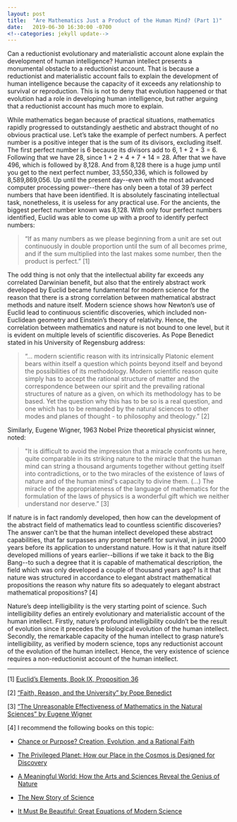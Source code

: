 ```yaml
---
layout: post
title:  "Are Mathematics Just a Product of the Human Mind? (Part 1)"
date:   2019-06-30 16:30:00 -0700
<!--categories: jekyll update-->
---
```

Can a reductionist evolutionary and materialistic account alone explain the development of human intelligence? Human intellect presents a monumental obstacle to a reductionist account. That is because a reductionist and materialistic account fails to explain the development of human intelligence because the capacity of it exceeds any relationship to survival or reproduction. This is not to deny that evolution happened or that evolution had a role in developing human intelligence, but rather arguing that a reductionist account has much more to explain. 


While mathematics began because of practical situations, mathematics rapidly progressed to outstandingly aesthetic and abstract thought of no obvious practical use. Let’s take the example of perfect numbers. A perfect number is a positive integer that is the sum of its divisors, excluding itself. The first perfect number is 6 because its divisors add to 6, 1 + 2 + 3 = 6. Following that we have 28, since 1 + 2 + 4 + 7 + 14 = 28. After that we have 496, which is followed by 8,128. And from 8,128 there is a huge jump until you get to the next perfect number, 33,550,336, which is followed by 8,589,869,056. Up until the present day--even with the most advanced computer processing power--there has only been a total of 39 perfect numbers that have been identified. It is absolutely fascinating intellectual task, nonetheless, it is useless for any practical use. For the ancients, the biggest perfect number known was 8,128. With only four perfect numbers identified, Euclid was able to come up with a proof to identify perfect numbers:
> “If as many numbers as we please beginning from a unit are set out continuously in double proportion until the sum of all becomes prime, and if the sum multiplied into the last makes some number, then the product is perfect.” [1]


The odd thing is not only that the intellectual ability far exceeds any correlated Darwinian benefit, but also that the entirely abstract work developed by Euclid became fundamental for modern science for the reason that there is a strong correlation between mathematical abstract methods and nature itself. Modern science shows how Newton’s use of Euclid lead to continuous scientific discoveries, which included non-Euclidean geometry and Einstein’s theory of relativity. Hence, the correlation between mathematics and nature is not bound to one level, but it is evident on multiple levels of scientific discoveries. As Pope Benedict stated in his University of Regensburg address:
> “... modern scientific reason with its intrinsically Platonic element bears within itself a question which points beyond itself and beyond the possibilities of its methodology. Modern scientific reason quite simply has to accept the rational structure of matter and the correspondence between our spirit and the prevailing rational structures of nature as a given, on which its methodology has to be based. Yet the question why this has to be so is a real question, and one which has to be remanded by the natural sciences to other modes and planes of thought - to philosophy and theology.” [2]

Similarly, Eugene Wigner, 1963 Nobel Prize theoretical physicist winner, noted: 
> "It is difficult to avoid the impression that a miracle confronts us here, quite comparable in its striking nature to the miracle that the human mind can string a thousand arguments together without getting itself into contradictions, or to the two miracles of the existence of laws of nature and of the human mind's capacity to divine them. (...) The miracle of the appropriateness of the language of mathematics for the formulation of the laws of physics is a wonderful gift which we neither understand nor deserve.” [3]


If nature is in fact randomly developed, then how can the development of the abstract field of mathematics lead to countless scientific discoveries? The answer can’t be that the human intellect developed these abstract capabilities, that far surpasses any prompt benefit for survival, in just 2000 years before its application to understand nature. How is it that nature itself developed millions of years earlier--billions if we take it back to the Big Bang--to such a degree that it is capable of mathematical description, the field which was only developed a couple of thousand years ago? Is it that nature was structured in accordance to elegant abstract mathematical propositions the reason why nature fits so adequately to elegant abstract mathematical propositions? [4]

Nature’s deep intelligibility is the very starting point of science. Such intelligibility defies an entirely evolutionary and materialistic account of the human intellect. Firstly, nature’s profound intelligibility couldn’t be the result of evolution since it precedes the biological evolution of the human intellect. Secondly, the remarkable capacity of the human intellect to grasp nature’s intelligibility, as verified by modern science, tops any reductionist account of the evolution of the human intellect. Hence, the very existence of science requires a non-reductionist account of the human intellect. 


----


[1] [Euclid’s Elements, Book IX, Proposition 36](https://mathcs.clarku.edu/~djoyce/java/elements/bookIX/propIX36.html)

[2] [“Faith, Reason, and the University” by Pope Benedict](http://w2.vatican.va/content/benedict-xvi/en/speeches/2006/september/documents/hf_ben-xvi_spe_20060912_university-regensburg.html)

[3] [“The Unreasonable Effectiveness of Mathematics in the Natural Sciences” by Eugene Wigner](https://www.dartmouth.edu/~matc/MathDrama/reading/Wigner.html)

[4] I recommend the following books on this topic:
* [Chance or Purpose? Creation, Evolution, and a Rational Faith](https://www.amazon.com/Chance-Purpose-Creation-Evolution-Rational/dp/1586172123)

* [The Privileged Planet: How our Place in the Cosmos is Designed for Discovery](https://www.amazon.com/Privileged-Planet-Cosmos-Designed-Discovery/dp/0895260654)

* [A Meaningful World: How the Arts and Sciences Reveal the Genius of Nature](https://www.amazon.com/Meaningful-World-Sciences-Reveal-Genius/dp/083082799)

* [The New Story of Science](https://www.amazon.com/New-Story-Science-Robert-Augros/dp/0895268337)

* [It Must Be Beautiful: Great Equations of Modern Science](https://www.amazon.com/Must-Be-Beautiful-Equations-Science/dp/1862075557)
